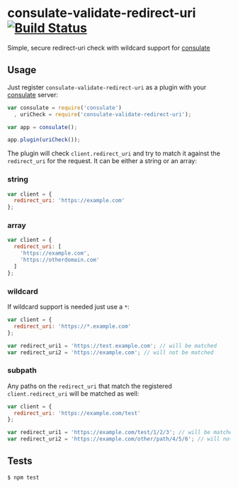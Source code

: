 consulate-validate-redirect-uri [![Build Status](https://travis-ci.org/consulate/consulate-validate-redirect-uri.png?branch=master)](https://travis-ci.org/consulate/consulate-validate-redirect-uri)
===================================

Simple, secure redirect-uri check with wildcard support for [consulate](https://github.com/consulate/consulate)

Usage
-----

Just register `consulate-validate-redirect-uri` as a plugin with your [consulate](https://github.com/consulate/consulate) server:

```js
var consulate = require('consulate')
  , uriCheck = require('consulate-validate-redirect-uri');

var app = consulate();

app.plugin(uriCheck());
```

The plugin will check `client.redirect_uri` and try to match it against the `redirect_uri` for the request. It can be either a string or an array:

### string

```js
var client = {
  redirect_uri: 'https://example.com'
};
```

### array

```js
var client = {
  redirect_uri: [
    'https://example.com',
    'https://otherdomain.com'
  ]
};
```

### wildcard

If wildcard support is needed just use a `*`:

```js
var client = {
  redirect_uri: 'https://*.example.com'
};

var redirect_uri1 = 'https://test.example.com'; // will be matched
var redirect_uri2 = 'https://example.com'; // will not be matched
```

### subpath

Any paths on the `redirect_uri` that match the registered `client.redirect_uri` will be matched as well:

```js
var client = {
  redirect_uri: 'https://example.com/test'
};

var redirect_uri1 = 'https://example.com/test/1/2/3'; // will be matched
var redirect_uri2 = 'https://example.com/other/path/4/5/6'; // will not be matched
```

Tests
-----

```sh
$ npm test
```
